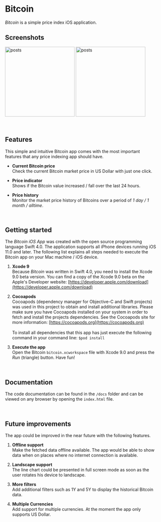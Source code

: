#  Bitcoin

*Bitcoin* is a simple price index iOS application. 

## Screenshots

<img src="https://user-images.githubusercontent.com/3514796/28242142-805dfba2-69a4-11e7-903f-a5290c469e7f.png"
alt="posts" width="230px" height="auto"> 
<img src="https://user-images.githubusercontent.com/3514796/28245462-89f47246-6a07-11e7-8d46-2be70d8132b6.png"
alt="posts" width="230px" height="auto">

<br/>


## Features

This simple and intuitive Bitcoin app comes with the most important features that any price indexing app should have. 

* **Current Bitcoin price** <br/>
Check the current Bitcoin market price in US Dollar with just one click.

* **Price indicator** <br/>
Shows if the Bitcoin value increased / fall over the last 24 hours.

* **Price history** <br/>
Monitor the market price history of Bitcoins over a period of *1 day / 1 month / alltime*.

<br/>


## Getting started

The *Bitcoin iOS App* was created with the open source programming language Swift 4.0. The application supports all iPhone devices running iOS 11.0 and later. The following list explains all steps needed to execute the Bitcoin app on your Mac machine / iOS device.


1.  **Xcode 9** <br/>
Because *Bitcoin* was written in Swift 4.0, you need to install the Xcode 9.0 beta version. You can find a copy of the Xcode 9.0 beta on the Apple's Developer website: [https://developer.apple.com/download](https://developer.apple.com/download)


2. **Cocoapods** <br/>
Cocoapods (dependency manager for Objective-C and Swift projects) was used in this project to obtain and install additional libraries. Please make sure you have Cocoapods installed on your system in order to fetch and install the projects dependencies. See the Cocoapods site for more information: [https://cocoapods.org](https://cocoapods.org)<br/><br/>
To install all dependencies that this app has just execute the following command in your command line: ```$pod install```


3. **Execute the app** <br/> 
Open the Bitcoin ```bitcoin.xcworkspace``` file with Xcode 9.0 and press the *Run* (triangle) button. Have fun!

<br/>


## Documentation

The code documentation can be found in the ```/docs``` folder and can be viewed on any browser by opening the ```index.html``` file.

<br/>


## Future improvements

The app could be improved in the near future with the following features.

1. **Offline support** <br/>
Make the fetched data offline available. The app would be able to show data when on places where no internet connection is available.

2. **Landscape support** <br/>
The line chart could be presented in full screen mode as soon as the user rotates his device to landscape.

3. **More filters** <br/>
Add additional filters such as 1Y and 5Y to display the historical Bitcoin data.

3. **Multiple Currencies** <br/>
Add support for multiple currencies. At the moment the app only supports US Dollar.

